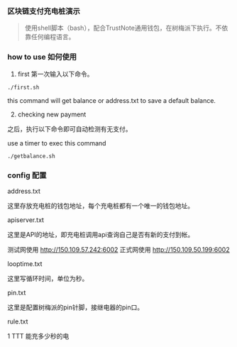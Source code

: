 ### 区块链支付充电桩演示 

> 使用shell脚本（bash），配合TrustNote通用钱包，在树梅派下执行。不依靠任何编程语言。

### how to use 如何使用

1. first
第一次输入以下命令。

```
./first.sh
```

this command will get balance or address.txt to save a default balance.

2. checking new payment

之后，执行以下命令即可自动检测有无支付。

use a timer to exec this command
```
./getbalance.sh
```

### config 配置

address.txt

这里存放充电桩的钱包地址，每个充电桩都有一个唯一的钱包地址。

apiserver.txt

这里是API的地址，即充电桩调用api查询自己是否有新的支付到帐。

测试网使用 http://150.109.57.242:6002
正式网使用 http://150.109.50.199:6002

looptime.txt

这里写循环时间，单位为秒。

pin.txt

这里是配置树梅派的pin针脚，接继电器的pin口。

rule.txt

1 TTT 能充多少秒的电
